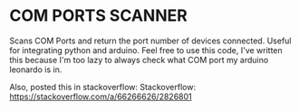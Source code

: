 # COM PORTS SCANNER
Scans COM Ports and return the port number of devices connected. Useful for integrating python and arduino.
Feel free to use this code, I've written this because I'm too lazy to always check what COM port my arduino leonardo is in.

Also, posted this in stackoverflow:
Stackoverflow: https://stackoverflow.com/a/66266626/2826801
